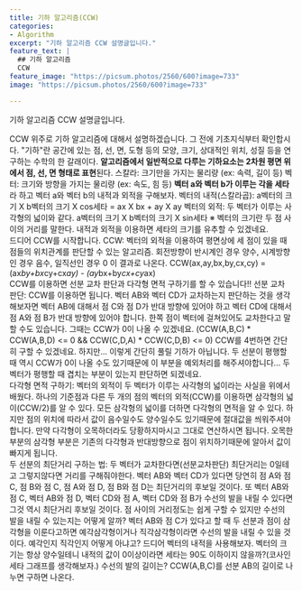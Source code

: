 ```yaml
---
title: 기하 알고리즘(CCW)
categories:
- Algorithm
excerpt: "기하 알고리즘 CCW 설명글입니다."
feature_text: |
  ## 기하 알고리즘
  CCW
feature_image: "https://picsum.photos/2560/600?image=733"
image: "https://picsum.photos/2560/600?image=733"

---
```


기하 알고리즘 CCW 설명글입니다.



CCW 위주로 기하 알고리즘에 대해서 설명하겠습니다.
그 전에 기초지식부터 확인합시다.
"기하"란 공간에 있는 점, 선, 면, 도형 등의 모양, 크기, 상대적인 위치, 성질 등을 연구하는 수학의 한 갈래이다.
**알고리즘에서 일반적으로 다루는 기하요소는 2차원 평면 위에서 점, 선, 면 형태로 표현**된다.
스칼라: 크기만을 가지는 물리량 (ex: 속력, 길이 등)
벡터: 크기와 방향을 가지는 물리량 (ex: 속도, 힘 등)
**벡터 a와 벡터 b가 이루는 각을 세타**라 하고 벡터 a와 벡터 b의 내적과 외적을 구해보자.
벡터의 내적(스칼라곱):  a벡터의 크기 X b벡터의 크기 X cos세타 =  ax X bx + ay X ay
벡터의 외적: 두 벡터가 이루는 사각형의 넓이와 같다. a벡터의 크기 X b벡터의 크기 X sin세타
※ 벡터의 크기란 두 점 사이의 거리를 말한다. 내적과 외적을 이용하면 세타의 크기를 유추할 수 있겠네요.
<br>
드디어 CCW를 시작합니다.
CCW: 벡터의 외적을 이용하여 평면상에 세 점이 있을 때 점들의 위치관계를 판단할 수 있는 알고리즘.
회전방향이 반시계인 경우 양수, 시계방향인 경우 음수, 일직선인 경우 0 이 결과로 나온다.
CCW(ax,ay,bx,by,cx,cy) = (ax*by+bx*cy+cx*ay) - (ay*bx+by*cx+cy*ax)
<br>
CCW를 이용하면 선분 교차 판단과 다각형 면적 구하기를 할 수 있습니다!!
선분 교차 판단: CCW를 이용하면 됩니다. 벡터 AB와 벡터 CD가 교차하는지 판단하는 것을 생각해보자면
벡터 AB에 대해서 점 C와 점 D가 반대 방향에 있어야 하고 벡터 CD에 대해서 점 A와 점 B가 반대 방향에 있어야 합니다.
한쪽 점이 벡터에 걸쳐있어도 교차한다고 말할 수도 있습니다. 그때는 CCW가 0이 나올 수 있겠네요.
(CCW(A,B,C) * CCW(A,B,D) <= 0 && CCW(C,D,A) * CCW(C,D,B) <= 0)
CCW를 4번하면 간단히 구할 수 있겠네요.
하지만... 이렇게 간단히 풀릴 기하가 아닙니다.
두 선분이 평행할 때 역시 CCW가 0이 나올 수도 있기때문에 이 부분을 예외처리를 해주셔야합니다...
두 벡터가 평행할 때 겹치는 부분이 있는지 판단하면 되겠네요.
<br>
다각형 면적 구하기: 벡터의 외적이 두 벡터가 이루는 사각형의 넓이라는 사실을 위에서 배웠다.
하나의 기준점과 다른 두 개의 점의 벡터의 외적(CCW)를 이용하면 삼각형의 넓이(CCW/2)를 알 수 있다.
모든 삼각형의 넓이를 더하면 다각형의 면적을 알 수 있다.
하지만 점의 위치에 따라서 값이 음수일수도 양수일수도 있기때문에 절대값을 씌워주셔야합니다.
만약 다각형이 오목하더라도 당황하지마시고 그대로 연산하시면 됩니다.
오목한 부분의 삼각형 부분은 기존의 다각형과 반대방향으로 점이 위치하기때문에 알아서 값이 빠지게 됩니다.
<br>
두 선분의 최단거리 구하는 법: 두 벡터가 교차한다면(선분교차판단) 최단거리는 0일테고 그렇지않다면 거리를 구해줘야한다.
벡터 AB와 벡터 CD가 있다면 당연히 점 A와 점 C, 점 B와 점 C, 점 A와 점 D, 점 B와 점 D는 최단거리의 후보일 것이다.
또 벡터 AB와 점 C, 벡터 AB와 점 D, 벡터 CD와 점 A, 벡터 CD와 점 B가 수선의 발을 내릴 수 있다면 그것 역시 최단거리 후보일 것이다.
점 사이의 거리정도는 쉽게 구할 수 있지만 수선의 발을 내릴 수 있는지는 어떻게 알까?
벡터 AB와 점 C가 있다고 할 때 두 선분과 점이 삼각형을 이룬다고하면 예각삼각형이거나 직각삼각형이라면 수선의 발을 내릴 수 있을 것이다.
예각인지 직각인지 어떻게 아냐고? 드디어 벡터의 내적을 사용해보자.
벡터의 크기는 항상 양수일테니 내적의 값이 0이상이라면 세타는 90도 이하이지 않을까?(코사인세타 그래프를 생각해보자.)
수선의 발의 길이는? CCW(A,B,C)를 선분 AB의 길이로 나누면 구하면 나온다.
